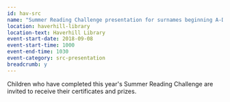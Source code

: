 ```yaml
---
id: hav-src
name: "Summer Reading Challenge presentation for surnames beginning A-D"
location: haverhill-library
location-text: Haverhill Library
event-start-date: 2018-09-08
event-start-time: 1000
event-end-time: 1030
event-category: src-presentation
breadcrumb: y
---
```


Children who have completed this year's Summer Reading Challenge are invited to receive their certificates and prizes.
